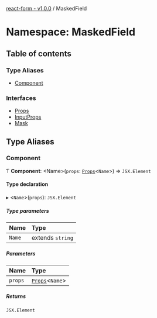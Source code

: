 [react-form - v1.0.0](../README.md) / MaskedField

# Namespace: MaskedField

## Table of contents

### Type Aliases

- [Component](MaskedField.md#component)

### Interfaces

- [Props](../interfaces/MaskedField.Props.md)
- [InputProps](../interfaces/MaskedField.InputProps.md)
- [Mask](../interfaces/MaskedField.Mask.md)

## Type Aliases

### Component

Ƭ **Component**: <Name\>(`props`: [`Props`](../interfaces/MaskedField.Props.md)<`Name`\>) => `JSX.Element`

#### Type declaration

▸ <`Name`\>(`props`): `JSX.Element`

##### Type parameters

| Name | Type |
| :------ | :------ |
| `Name` | extends `string` |

##### Parameters

| Name | Type |
| :------ | :------ |
| `props` | [`Props`](../interfaces/MaskedField.Props.md)<`Name`\> |

##### Returns

`JSX.Element`
